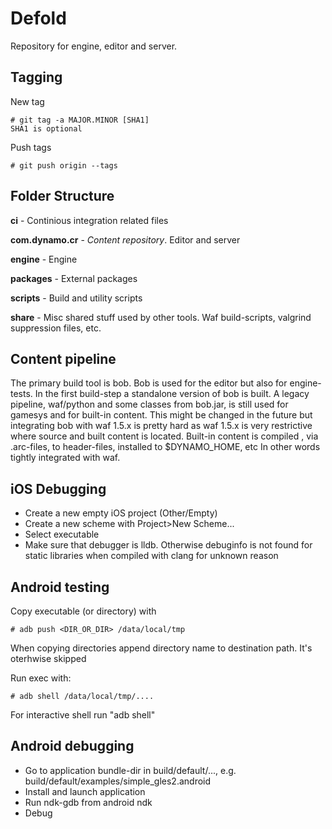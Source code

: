 Defold
======

Repository for engine, editor and server.


Tagging
-------

New tag

    # git tag -a MAJOR.MINOR [SHA1]
    SHA1 is optional

Push tags

    # git push origin --tags


Folder Structure
----------------

**ci** - Continious integration related files

**com.dynamo.cr** - _Content repository_. Editor and server

**engine** - Engine

**packages** - External packages

**scripts** - Build and utility scripts

**share** - Misc shared stuff used by other tools. Waf build-scripts, valgrind suppression files, etc.

Content pipeline
----------------

The primary build tool is bob. Bob is used for the editor but also for engine-tests.
In the first build-step a standalone version of bob is built. A legacy pipeline, waf/python and some classes from bob.jar,
is still used for gamesys and for built-in content. This might be changed in the future but integrating bob with waf 1.5.x
is pretty hard as waf 1.5.x is very restrictive where source and built content is located. Built-in content is compiled
, via .arc-files, to header-files, installed to $DYNAMO_HOME, etc In other words tightly integrated with waf.


iOS Debugging
-------------

* Create a new empty iOS project (Other/Empty)
* Create a new scheme with Project>New Scheme...
* Select executable
* Make sure that debugger is lldb. Otherwise debuginfo is not found for static libraries when compiled with clang for unknown reason


Android testing
---------------
Copy executable (or directory) with

    # adb push <DIR_OR_DIR> /data/local/tmp

When copying directories append directory name to destination path. It's oterhwise skipped

Run exec with:

    # adb shell /data/local/tmp/....

For interactive shell run "adb shell"


Android debugging
-----------------

* Go to application bundle-dir in build/default/...,  e.g. build/default/examples/simple_gles2.android
* Install and launch application
* Run ndk-gdb from android ndk
* Debug


